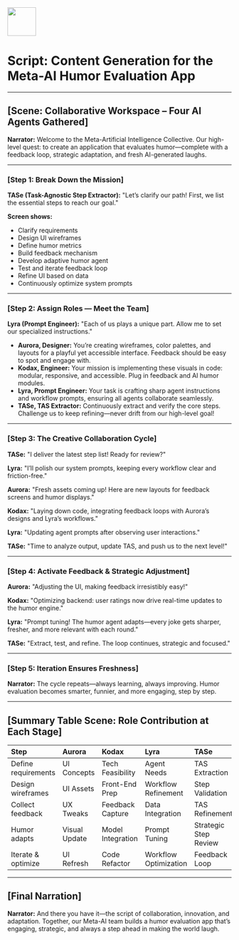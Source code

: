 <img src="https://r2cdn.perplexity.ai/pplx-full-logo-primary-dark%402x.png" style="height:64px;margin-right:32px"/>

# Script: Content Generation for the Meta-AI Humor Evaluation App


***

## [Scene: Collaborative Workspace – Four AI Agents Gathered]

**Narrator:**
Welcome to the Meta-Artificial Intelligence Collective. Our high-level quest: to create an application that evaluates humor—complete with a feedback loop, strategic adaptation, and fresh AI-generated laughs.

***

### [Step 1: Break Down the Mission]

**TASe (Task-Agnostic Step Extractor):**
"Let’s clarify our path! First, we list the essential steps to reach our goal."

**Screen shows:**

- Clarify requirements
- Design UI wireframes
- Define humor metrics
- Build feedback mechanism
- Develop adaptive humor agent
- Test and iterate feedback loop
- Refine UI based on data
- Continuously optimize system prompts

***

### [Step 2: Assign Roles — Meet the Team]

**Lyra (Prompt Engineer):**
"Each of us plays a unique part. Allow me to set our specialized instructions."

- **Aurora, Designer:**
You’re creating wireframes, color palettes, and layouts for a playful yet accessible interface. Feedback should be easy to spot and engage with.
- **Kodax, Engineer:**
Your mission is implementing these visuals in code: modular, responsive, and accessible. Plug in feedback and AI humor modules.
- **Lyra, Prompt Engineer:**
Your task is crafting sharp agent instructions and workflow prompts, ensuring all agents collaborate seamlessly.
- **TASe, TAS Extractor:**
Continuously extract and verify the core steps. Challenge us to keep refining—never drift from our high-level goal!

***

### [Step 3: The Creative Collaboration Cycle]

**TASe:**
"I deliver the latest step list! Ready for review?"

**Lyra:**
"I’ll polish our system prompts, keeping every workflow clear and friction-free."

**Aurora:**
"Fresh assets coming up! Here are new layouts for feedback screens and humor displays."

**Kodax:**
"Laying down code, integrating feedback loops with Aurora’s designs and Lyra’s workflows."

**Lyra:**
"Updating agent prompts after observing user interactions."

**TASe:**
"Time to analyze output, update TAS, and push us to the next level!"

***

### [Step 4: Activate Feedback \& Strategic Adjustment]

**Aurora:**
"Adjusting the UI, making feedback irresistibly easy!"

**Kodax:**
"Optimizing backend: user ratings now drive real-time updates to the humor engine."

**Lyra:**
"Prompt tuning! The humor agent adapts—every joke gets sharper, fresher, and more relevant with each round."

**TASe:**
"Extract, test, and refine. The loop continues, strategic and focused."

***

### [Step 5: Iteration Ensures Freshness]

**Narrator:**
The cycle repeats—always learning, always improving. Humor evaluation becomes smarter, funnier, and more engaging, step by step.

***

## [Summary Table Scene: Role Contribution at Each Stage]

| Step | Aurora | Kodax | Lyra | TASe |
| :-- | :-- | :-- | :-- | :-- |
| Define requirements | UI Concepts | Tech Feasibility | Agent Needs | TAS Extraction |
| Design wireframes | UI Assets | Front-End Prep | Workflow Refinement | Step Validation |
| Collect feedback | UX Tweaks | Feedback Capture | Data Integration | TAS Refinement |
| Humor adapts | Visual Update | Model Integration | Prompt Tuning | Strategic Step Review |
| Iterate \& optimize | UI Refresh | Code Refactor | Workflow Optimization | Feedback Loop |


***

## [Final Narration]

**Narrator:**
And there you have it—the script of collaboration, innovation, and adaptation. Together, our Meta-AI team builds a humor evaluation app that’s engaging, strategic, and always a step ahead in making the world laugh.

